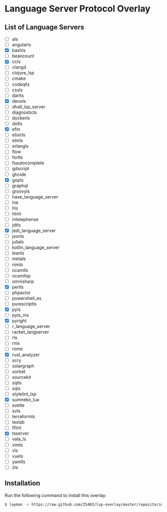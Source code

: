 # Language Server Protocol Overlay

## List of Language Servers

- [ ] als
- [ ] angularls
- [x] bashls
- [ ] beancount
- [x] ccls
- [ ] clangd
- [ ] clojure_lsp
- [ ] cmake
- [ ] codeqlls
- [ ] cssls
- [ ] dartls
- [x] denols
- [ ] dhall_lsp_server
- [ ] diagnosticls
- [ ] dockerls
- [ ] dotls
- [x] efm
- [ ] elixirls
- [ ] elmls
- [ ] erlangls
- [ ] flow
- [ ] fortls
- [ ] fsautocomplete
- [ ] gdscript
- [ ] ghcide
- [x] gopls
- [ ] graphql
- [ ] groovyls
- [ ] haxe_language_server
- [ ] hie
- [ ] hls
- [ ] html
- [ ] intelephense
- [ ] jdtls
- [x] jedi_language_server
- [ ] jsonls
- [ ] julials
- [ ] kotlin_language_server
- [ ] leanls
- [ ] metals
- [ ] nimls
- [ ] ocamlls
- [ ] ocamllsp
- [ ] omnisharp
- [x] perlls
- [ ] phpactor
- [ ] powershell_es
- [ ] purescriptls
- [x] pyls
- [ ] pyls_ms
- [x] pyright
- [ ] r_language_server
- [ ] racket_langserver
- [ ] rls
- [ ] rnix
- [ ] rome
- [x] rust_analyzer
- [ ] scry
- [ ] solargraph
- [ ] sorbet
- [ ] sourcekit
- [ ] sqlls
- [ ] sqls
- [ ] stylelint_lsp
- [x] sumneko_lua
- [ ] svelte
- [ ] svls
- [ ] terraformls
- [ ] texlab
- [ ] tflint
- [x] tsserver
- [ ] vala_ls
- [ ] vimls
- [ ] vls
- [ ] vuels
- [ ] yamlls
- [ ] zls

## Installation

Run the following command to install this overlay:

``` sh
$ layman -o https://raw.github.com/Z5483/lsp-overlay/master/repositories.xml -f -a lsp-overlay
```
